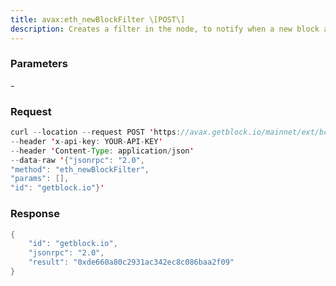 ```yaml
---
title: avax:eth_newBlockFilter \[POST\]
description: Creates a filter in the node, to notify when a new block arrives. Tocheck if the state has changed, call eth_getFilterChanges.
---
```


### Parameters


\-

### Request

``` java
curl --location --request POST 'https://avax.getblock.io/mainnet/ext/bc/C/rpc' 
--header 'x-api-key: YOUR-API-KEY' 
--header 'Content-Type: application/json' 
--data-raw '{"jsonrpc": "2.0",
"method": "eth_newBlockFilter",
"params": [],
"id": "getblock.io"}'
```

###  Response

``` java
{
    "id": "getblock.io",
    "jsonrpc": "2.0",
    "result": "0xde660a80c2931ac342ec8c086baa2f09"
}
```

